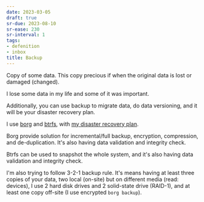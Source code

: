 ```yaml
---
date: 2023-03-05
draft: true
sr-due: 2023-08-10
sr-ease: 230
sr-interval: 1
tags:
- defenition
- inbox
title: Backup
---
```


Copy of some data. This copy precious if when the original data is lost or
damaged (changed).

I lose some data in my life and some of it was important.

Additionally, you can use backup to migrate data, do data versioning, and it
will be your disaster recovery plan.

I use [borg](./borg.md) and [btrfs](./btrfs.md), with
[my disaster recovery plan](./my%20backup%20plan.md).

Borg provide solution for incremental/full backup, encryption, compression, and
de-duplication. It's also having data validation and integrity check.

Btrfs can be used to snapshot the whole system, and it's also having data
validation and integrity check.

I'm also trying to follow 3-2-1 backup rule. It's means having at least three
copies of your data, two local (on-site) but on different media (read: devices),
I use 2 hard disk drives and 2 solid-state drive (RAID-1), and at least one copy
off-site (I use encrypted `borg backup`).